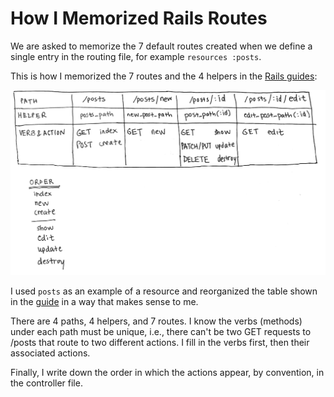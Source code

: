 # How I Memorized Rails Routes

We are asked to memorize the 7 default routes created when we define a single entry in the routing file, for example `resources :posts`.

This is how I memorized the 7 routes and the 4 helpers in the [Rails guides](https://guides.rubyonrails.org/v6.0/routing.html#crud-verbs-and-actions): 

![Rails routes and helpers](https://github.com/nantrinh/ls_rails_notes/blob/master/images/rails_routes_and_helpers.jpg)

I used `posts` as an example of a resource and reorganized the table shown in the [guide](https://guides.rubyonrails.org/v6.0/routing.html#crud-verbs-and-actions) in a way that makes sense to me.

There are 4 paths, 4 helpers, and 7 routes. I know the verbs (methods) under each path must be unique, i.e., there can't be two GET requests to /posts that route to two different actions. I fill in the verbs first, then their associated actions.

Finally, I write down the order in which the actions appear, by convention, in the controller file.

